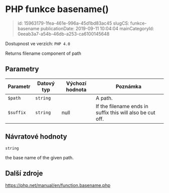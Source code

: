 PHP funkce basename()
================================

> id: 15963179-1fea-461e-996a-45d1bd83ac45
> slugCS: funkce-basename
> publicationDate: 2019-09-11 10:04:04
> mainCategoryId: 0eeab3a7-a54b-46db-a253-ca6100145648

Dostupnost ve verzích: `PHP 4.0`

Returns filename component of path


Parametry
--------------

| Parametr | Datový typ | Výchozí hodnota | Poznámka |
|-----|-----|-----|-----|
| `$path` | `string` |  | A path. |
| `$suffix` | `string` | null | If the filename ends in suffix this will also be cut off. |


Návratové hodnoty
----------------

`string`

the base name of the given path.

Další zdroje
------------

https://php.net/manual/en/function.basename.php

